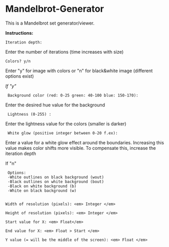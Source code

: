 # Mandelbrot-Generator

This is a Mandelbrot set generator/viewer. 

<b>Instructions:</b>

    Iteration depth:

Enter the number of iterations (time increases with size)

    Colors? y/n

Enter "y" for image with colors or "n" for black&white image (different options exist)

   <em>If "y"</em>

     Background color (red: 0-25 green: 40-100 blue: 150-170): 
   
   Enter the desired hue value for the background
   
     Lightness (0-255) :
   
   Enter the lightness value for the colors (smaller is darker)
   
     White glow (positive integer between 0-20 f.ex):
   
   Enter a value for a white glow effect around the boundaries. Increasing this value makes color shifts more visible. 
   To compensate this,  increase the iteration depth
   
    
   If "n"
     
     Options:
     -White outlines on black background (wout) 
     -Black outlines on white background (bout) 
     -Black on white background (b)
     -White on black background (w)
 
 
    Width of resolution (pixels): <em> Integer </em>
  
    Height of resolution (pixels): <em> Integer </em>
  
    Start value for X: <em> Float</em>
  
    End value for X: <em> Float > Start </em>
  
    Y value (= will be the middle of the screen): <em> Float </em>

